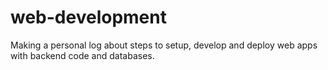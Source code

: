 # web-development
Making a personal log about steps to setup, develop and deploy web apps with backend code and databases.
